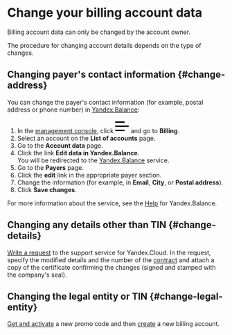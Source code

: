 # Change your billing account data

Billing account data can only be changed by the account owner.

The procedure for changing account details depends on the type of changes.

## Changing payer's contact information {#change-address}

You can change the payer's contact information (for example, postal address or phone number) in [Yandex.Balance](https://balance.yandex.com/):

1. In the [management console](https://console.cloud.yandex.com/billing), click ![image](../../_assets/ugly-sandwich.svg) and go to **Billing**.
1. Select an account on the **List of accounts** page.
1. Go to the **Account data** page.
1. Click the link **Edit data in Yandex.Balance**. <br/>You will be redirected to the [Yandex.Balance](https://balance.yandex.com/) service.
1. Go to the **Payers** page.
1. Click the **edit** link in the appropriate payer section.
1. Change the information (for example, in **Email**, **City**, or **Postal address**).
1. Click **Save changes**.

For more information about the service, see the [Help](https://yandex.ru/support/balance/) for Yandex.Balance.

## Changing any details other than TIN {#change-details}

[Write a request](../qa/common.md) to the support service for Yandex.Cloud. In the request, specify the modified details and the number of the [contract](../concepts/contract.md) and attach a copy of the certificate confirming the changes (signed and stamped with the company's seal).

## Changing the legal entity or TIN {#change-legal-entity}

[Get and activate](../quickstart/index.md#get_promocode) a new promo code and then [create](../quickstart/index.md#create_billing_account) a new billing account.

